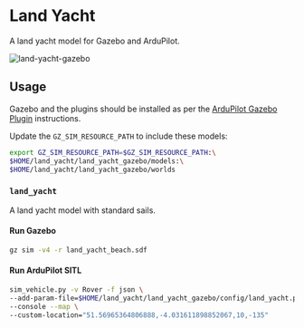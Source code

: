 # Land Yacht

A land yacht model for Gazebo and ArduPilot.

![land-yacht-gazebo](https://user-images.githubusercontent.com/24916364/223479135-2d6bbdd7-9642-4705-a3c2-4ca511b91d44.png)

## Usage

Gazebo and the plugins should be installed as per the [ArduPilot Gazebo Plugin](https://github.com/ArduPilot/ardupilot_gazebo) instructions.

Update the `GZ_SIM_RESOURCE_PATH` to include these models:

```bash
export GZ_SIM_RESOURCE_PATH=$GZ_SIM_RESOURCE_PATH:\
$HOME/land_yacht/land_yacht_gazebo/models:\
$HOME/land_yacht/land_yacht_gazebo/worlds
```

### `land_yacht`

A land yacht model with standard sails.

#### Run Gazebo

```bash
gz sim -v4 -r land_yacht_beach.sdf
```

#### Run ArduPilot SITL

```bash
sim_vehicle.py -v Rover -f json \
--add-param-file=$HOME/land_yacht/land_yacht_gazebo/config/land_yacht.param \
--console --map \
--custom-location="51.56965364806888,-4.031611898852067,10,-135"
```

